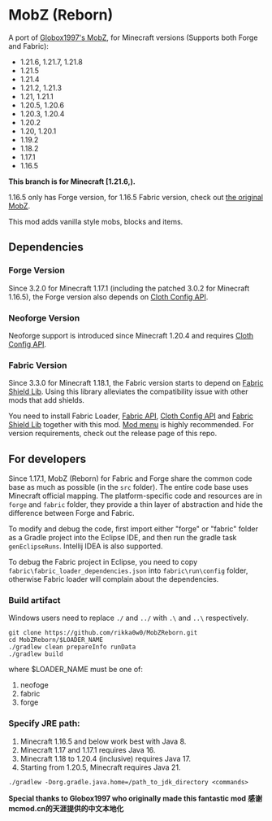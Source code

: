 # MobZ (Reborn)
A port of [Globox1997's MobZ](https://www.curseforge.com/minecraft/mc-mods/mobz), for Minecraft versions (Supports both Forge and Fabric):
* 1.21.6, 1.21.7, 1.21.8
* 1.21.5
* 1.21.4
* 1.21.2, 1.21.3
* 1.21, 1.21.1
* 1.20.5, 1.20.6
* 1.20.3, 1.20.4
* 1.20.2
* 1.20, 1.20.1
* 1.19.2
* 1.18.2
* 1.17.1
* 1.16.5

__This branch is for Minecraft [1.21.6,).__

1.16.5 only has Forge version, for 1.16.5 Fabric version, check out [the original MobZ](https://github.com/Globox1997/MobZ).

This mod adds vanilla style mobs, blocks and items.

## Dependencies
### Forge Version
Since 3.2.0 for Minecraft 1.17.1 (including the patched 3.0.2 for Minecraft 1.16.5), the Forge version also depends on [Cloth Config API](https://www.curseforge.com/minecraft/mc-mods/cloth-config-forge).

### Neoforge Version
Neoforge support is introduced since Minecraft 1.20.4 and requires [Cloth Config API](https://www.curseforge.com/minecraft/mc-mods/cloth-config).

### Fabric Version
Since 3.3.0 for Minecraft 1.18.1, the Fabric version starts to depend on [Fabric Shield Lib](https://www.curseforge.com/minecraft/mc-mods/fabric-shield-lib). Using this library alleviates the compatibility issue with other mods that add shields.

You need to install Fabric Loader, [Fabric API](https://www.curseforge.com/minecraft/mc-mods/fabric-api),
[Cloth Config API](https://www.curseforge.com/minecraft/mc-mods/cloth-config) and
[Fabric Shield Lib](https://www.curseforge.com/minecraft/mc-mods/fabric-shield-lib) together with this mod.
[Mod menu](https://www.curseforge.com/minecraft/mc-mods/modmenu) is highly recommended.
For version requirements, check out the release page of this repo.

## For developers
Since 1.17.1, MobZ (Reborn) for Fabric and Forge share the common code base as much as possible (in the `src` folder). The entire code base uses Minecraft official mapping. The platform-specific code and resources are in `forge` and `fabric` folder, they provide a thin layer of abstraction and hide the difference between Forge and Fabric.

To modify and debug the code, first import either "forge" or "fabric" folder as a Gradle project into the Eclipse IDE, and then run the gradle task `genEclipseRuns`. Intellij IDEA is also supported.

To debug the Fabric project in Eclipse, you need to copy `fabric\fabric_loader_dependencies.json` into `fabric\run\config` folder, otherwise Fabric loader will complain about the dependencies.

### Build artifact
Windows users need to replace `./` and `../` with `.\` and `..\` respectively.
```
git clone https://github.com/rikka0w0/MobZReborn.git
cd MobZReborn/$LOADER_NAME
./gradlew clean prepareInfo runData
./gradlew build
```
where $LOADER_NAME must be one of:
1. neofoge
2. fabric
3. forge

### Specify JRE path:
1. Minecraft 1.16.5 and below work best with Java 8.
2. Minecraft 1.17 and 1.17.1 requires Java 16.
3. Minecraft 1.18 to 1.20.4 (inclusive) requires Java 17.
4. Starting from 1.20.5, Minecraft requires Java 21.
```
./gradlew -Dorg.gradle.java.home=/path_to_jdk_directory <commands>
```

__Special thanks to Globox1997 who originally made this fantastic mod__
__感谢mcmod.cn的天涯提供的中文本地化__
